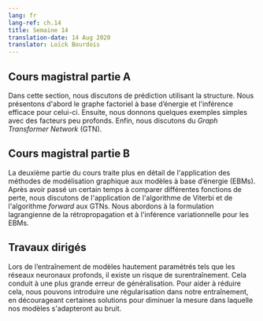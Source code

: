 ```yaml
---
lang: fr
lang-ref: ch.14
title: Semaine 14
translation-date: 14 Aug 2020
translator: Loïck Bourdois
---
```


<!--
## Lecture part A

In this section, we discussed the structured prediction. We first introduced the Energy-Based factor graph and efficient inference for it. Then we gave some examples for simple Energy-Based factor graphs with “shallow” factors. Finally, we discussed the Graph Transformer Net.
-->


## Cours magistral partie A

Dans cette section, nous discutons de prédiction utilisant la structure. Nous présentons d'abord le graphe factoriel à base d’énergie et l'inférence efficace pour celui-ci. Ensuite, nous donnons quelques exemples simples avec des facteurs peu profonds. Enfin, nous discutons du *Graph Transformer Network* (GTN).

<!--
## Lecture part B

The second leg of the lecture further discusses the application of graphical model methods to energy-based models. After spending some time comparing different loss functions, we discuss the application of the Viterbi algorithm and forward algorithm to graphical transformer networks. We then transition to discussing the Lagrangian formulation of backpropagation and then variational inference for energy-based models.
-->

## Cours magistral partie B

La deuxième partie du cours traite plus en détail de l'application des méthodes de modélisation graphique aux modèles à base d’énergie (EBMs). Après avoir passé un certain temps à comparer différentes fonctions de perte, nous discutons de l'application de l'algorithme de Viterbi et de l'algorithme *forward* aux GTNs. Nous abordons à la formulation lagrangienne de la rétropropagation et à l'inférence variationnelle pour les EBMs.

<!--
## Practicum


When training highly parametrised models such as deep neural networks there is a risk of overfitting to the training data. This leads to greater generalization error. To help reduce overfitting we can introduce regularization into our training, discouraging certain solutions to decrease the extent to which our models will fit to noise.
-->

## Travaux dirigés

Lors de l’entraînement de modèles hautement paramétrés tels que les réseaux neuronaux profonds, il existe un risque de surentraînement. Cela conduit à une plus grande erreur de généralisation. Pour aider à réduire cela, nous pouvons introduire une régularisation dans notre entraînement, en décourageant certaines solutions pour diminuer la mesure dans laquelle nos modèles s'adapteront au bruit.

